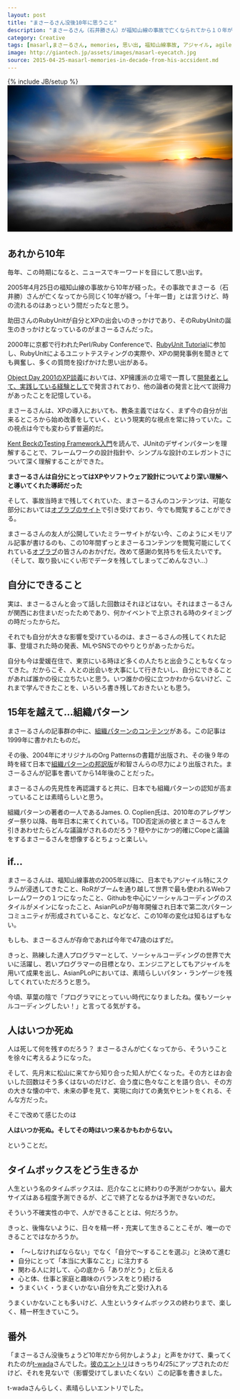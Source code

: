 ```yaml
---
layout: post
title: "まさーるさん没後10年に思うこと"
description: "まさーるさん（石井勝さん）が福知山線の事故で亡くなられてから１０年が過ぎた。まさーるさんの思い出と人の生き方について考えた。"
category: Creative
tags: [masarl,まさーるさん, memories, 思い出, 福知山線事故, アジャイル, agile, ソフトウェア開発, software development, コミュニティ, community]
image: http://giantech.jp/assets/images/masarl-eyecatch.jpg
source: 2015-04-25-masarl-memories-in-decade-from-his-accsident.md
---
```

{% include JB/setup %}
<img src="/assets/images/masarl-eyecatch.jpg"/>

## あれから10年

毎年、この時期になると、ニュースでキーワードを目にして思い出す。

2005年4月25日の福知山線の事故から10年が経った。その事故でまさーる（石井勝）さんが亡くなってから同じく10年が経つ。「十年一昔」とは言うけど、時の流れるのはあっという間だったなと思う。

助田さんのRubyUnitが自分とXPの出会いのきっかけであり、そのRubyUnitの誕生のきっかけとなっているのがまさーるさんだった。

2000年に京都で行われたPerl/Ruby Conferenceで、[RubyUnit Tutorial](http://objectclub.jp/community/memorial/homepage3.nifty.com/masarl/article/xp-tutorial.html)に参加し、RubyUnitによるユニットテスティングの実際や、XPの開発事例を聞きとても興奮し、多くの質問を投げかけた思い出がある。

[Object Day 2001のXP談義](https://www.ogis-ri.co.jp/otc/hiroba/specials/oday2001/report/A3.html)においては、XP擁護派の立場で一貫して[開発者として、実践している経験として](http://objectclub.jp/community/memorial/homepage3.nifty.com/masarl/article/object-day-2001-xp-talk.html)で発言されており、他の論者の発言と比べて説得力があったことを記憶している。

まさーるさんは、XPの導入においても、教条主義ではなく、まず今の自分が出来るところから始め改善をしていく、という現実的な視点を常に持っていた。この視点は今でも変わらず普遍的だ。

[Kent BeckのTesting Framework入門](http://objectclub.jp/community/memorial/homepage3.nifty.com/masarl/article/testing-framework.htm)を読んで、JUnitのデザインパターンを理解することで、フレームワークの設計指針や、シンプルな設計のエレガントさについて深く理解することができた。

**まさーるさんは自分にとってはXPやソフトウェア設計についてより深い理解へと導いてくれた導師だった**

そして、事故当時まで残してくれていた、まさーるさんのコンテンツは、可能な部分においては[オブラブのサイト](http://objectclub.jp/community/memorial/homepage3.nifty.com/masarl/)で引き受けており、今でも閲覧することができる。

まさーるさんの友人が公開していたミラーサイトがない今、このようにメモリアル記事が書けるのも、この10年間ずっとまさーるコンテンツを閲覧可能にしてくれている[オブラブ](http://www.objectclub.jp)の皆さんのおかげだ。改めて感謝の気持ちを伝えたいです。（そして、取り扱いにくい形でデータを残してしまってごめんなさい…）

## 自分にできること

実は、まさーるさんと会って話した回数はそれほどはない。それはまさーるさんが関西にお住まいだったためであり、何かイベントで上京される時のタイミングの時だったからだ。

それでも自分が大きな影響を受けているのは、まさーるさんの残してくれた記事、登壇された時の発表、MLやSNSでのやりとりがあったからだ。

自分も今は愛媛在住で、東京にいる時ほど多くの人たちと出会うこともなくなってきた。だからこそ、人との出会いを大事にして行きたいし、自分にできることがあれば誰かの役に立ちたいと思う。いつ誰かの役に立つかわからないけど、これまで学んできたことを、いろいろ書き残しておきたいとも思う。

## 15年を越えて…組織パターン

まさーるさんの記事群の中に、[組織パターンのコンテンツ](http://objectclub.jp/community/memorial/homepage3.nifty.com/masarl/article/org-process-pattern.html)がある。この記事は1999年に書かれたものだ。

その後、2004年にオリジナルのOrg Patternsの書籍が出版され、その後９年の時を経て日本で[組織パターンの邦訳版](http://www.amazon.co.jp/%E7%B5%84%E7%B9%94%E3%83%91%E3%82%BF%E3%83%BC%E3%83%B3-Object-Oriented-SELECTION-Coplien/dp/4798128449)が和智さんらの尽力により出版された。まさーるさんが記事を書いてから14年後のことだった。

まさーるさんの先見性を再認識すると共に、日本でも組織パターンの認知が高まっていることは素晴らしいと思う。

組織パターンの著者の一人であるJames. O. Coplien氏は、2010年のアレグザンダー祭り以降、毎年日本に来てくれている。TDD否定派の彼とまさーるさんを引きあわせたらどんな議論がされるのだろう？穏やかにかつ的確にCopeと議論をするまさーるさんを想像するとちょっと楽しい。

## if…

まさーるさんは、福知山線事故の2005年以降に、日本でもアジャイル特にスクラムが浸透してきたこと、RoRがブームを通り越して世界で最も使われるWebフレームワークの１つになったこと、Githubを中心にソーシャルコーディングのスタイルがメインになったこと、AsianPLoPが毎年開催され日本で第二次パターンコミュニティが形成されていること、などなど、この10年の変化は知るはずもない。

もしも、まさーるさんが存命であれば今年で47歳のはずだ。

きっと、熟練した達人プログラマーとして、ソーシャルコーディングの世界で大いに活躍し、若いプログラマーの目標となり、エンジニアとしてもアジャイルを用いて成果を出し、AsianPLoPにおいては、素晴らしいパタン・ランゲージを残してくれていただろうと思う。

今頃、草葉の陰で「プログラマにとっていい時代になりましたね。僕もソーシャルコーディングしたい！」と言ってる気がする。

## 人はいつか死ぬ

人は死して何を残すのだろう？ まさーるさんが亡くなってから、そういうことを徐々に考えるようになった。

そして、先月末に松山に来てから知り合った知人が亡くなった。その方とはお会いした回数はそう多くはないのだけど、会う度に色々なことを語り合い、その方の大きな懐の中で、未来の夢を見て、実現に向けての勇気やヒントをくれる、そんな方だった。

そこで改めて感じたのは

**人はいつか死ぬ。そしてその時はいつ来るかもわからない。**

ということだ。

## タイムボックスをどう生きるか

人生という名のタイムボックスは、厄介なことに終わりの予測がつかない。最大サイズはある程度予測できるが、どこで終了となるかは予測できないのだ。

そういう不確実性の中で、人ができることとは、何だろうか。

きっと、後悔ないように、日々を精一杯・充実して生きることこそが、唯一のできることではなかろうか。

* 「〜しなければならない」でなく「自分で〜することを選ぶ」と決めて進む
* 自分にとって「本当に大事なこと」に注力する
* 関わる人に対して、心の底から「ありがとう」と伝える
* 心と体、仕事と家庭と趣味のバランスをとり続ける
* うまくいく・うまくいかない自分を丸ごと受け入れる

うまくいかないことも多いけど、人生というタイムボックスの終わりまで、楽しく、精一杯生きていこう。

## 番外

「まさーるさん没後ちょうど10年だから何かしようよ」と声をかけて、乗ってくれたのが[t-wada](http://t-wada.hatenablog.jp)さんでした。[彼のエントリ](http://t-wada.hatenablog.jp/entry/masarl-memories)はきっちり4/25にアップされたのだけど、それを見ないで（影響受けてしまいたくない）この記事を書きました。

t-wadaさんらしく、素晴らしいエントリでした。





